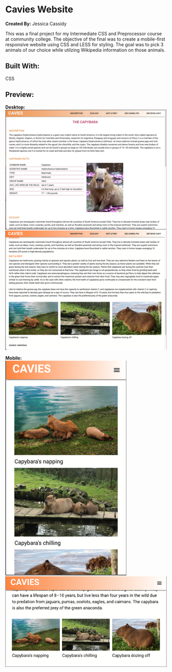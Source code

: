 # Cavies Website
**Created By:** Jessica Cassidy

This was a final project for my Intermediate CSS and Preprocessor course at community college. 
The objective of the final was to create a mobile-first responsive website using CSS and LESS for styling. The goal was to pick 3 animals of 
our choice while utilzing Wikipedia information on those animals. 

## Built With:
CSS

## Preview:
**Desktop:**
![](images/screenshot_program-output_1.jpeg)
![](images/screenshot_program-output_2.png)

**Mobile:**\
![](images/screenshot_program-output_3.png)
![](images/screenshot_program-output_4.png)
